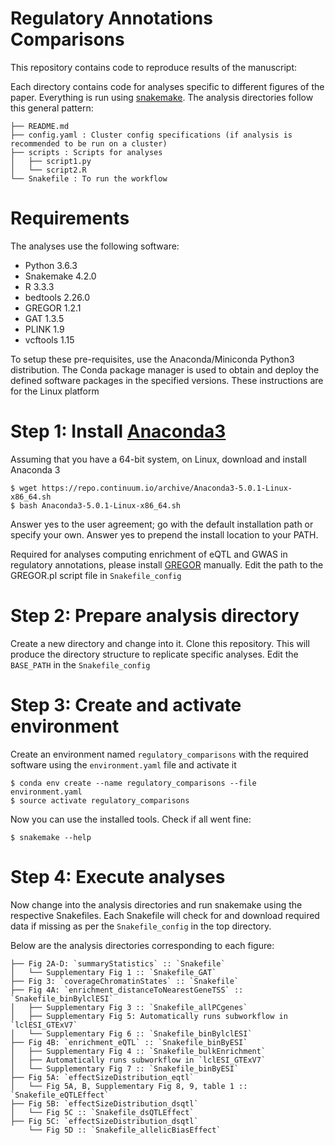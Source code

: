 # Regulatory Annotations Comparisons
This repository contains code to reproduce results of the manuscript:

Each directory contains code for analyses specific to different figures of the paper. Everything is run using [snakemake](http://snakemake.readthedocs.io/en/latest/). The analysis directories follow this general pattern:
```	
├── README.md
├── config.yaml : Cluster config specifications (if analysis is recommended to be run on a cluster)
├── scripts : Scripts for analyses
│   ├── script1.py
│   └── script2.R
└── Snakefile : To run the workflow
```

# Requirements

The analyses use the following software:

* Python 3.6.3
* Snakemake 4.2.0
* R 3.3.3	
* bedtools 2.26.0
* GREGOR 1.2.1
* GAT 1.3.5
* PLINK 1.9
* vcftools 1.15
	
To setup these pre-requisites, use the Anaconda/Miniconda Python3 distribution. The Conda package manager is used to obtain and deploy the defined software packages in the specified versions. These instructions are for the Linux platform
	
# Step 1: Install [Anaconda3](https://conda.io/docs/user-guide/install/index.html)
Assuming that you have a 64-bit system, on Linux, download and install Anaconda 3
```
$ wget https://repo.continuum.io/archive/Anaconda3-5.0.1-Linux-x86_64.sh
$ bash Anaconda3-5.0.1-Linux-x86_64.sh
```
Answer yes to the user agreement; go with the default installation path or specify your own. Answer yes to prepend the install location to your PATH.

Required for analyses computing enrichment of eQTL and GWAS in regulatory annotations, please install [GREGOR](https://genome.sph.umich.edu/wiki/GREGOR) manually. Edit the path to the GREGOR.pl script file in `Snakefile_config`

# Step 2: Prepare analysis directory
Create a new directory and change into it.
Clone this repository. This will produce the directory structure to replicate specific analyses. Edit the `BASE_PATH` in the `Snakefile_config`

# Step 3: Create and activate environment
Create an environment named `regulatory_comparisons` with the required software using the `environment.yaml` file and activate it
```
$ conda env create --name regulatory_comparisons --file environment.yaml
$ source activate regulatory_comparisons
```
Now you can use the installed tools. Check if all went fine:
```
$ snakemake --help
```
# Step 4: Execute analyses
Now change into the analysis directories and run snakemake using the respective Snakefiles. Each Snakefile will check for and download required data if missing as per the `Snakefile_config` in the top directory.

Below are the analysis directories corresponding to each figure:
```	
├── Fig 2A-D: `summaryStatistics` :: `Snakefile`
│   └──	Supplementary Fig 1 :: `Snakefile_GAT`		
├── Fig 3: `coverageChromatinStates` :: `Snakefile`
├── Fig 4A: `enrichment_distanceToNearestGeneTSS` :: `Snakefile_binBylclESI`
│   ├── Supplementary Fig 3 :: `Snakefile_allPCgenes`	
│   ├── Supplementary Fig 5: Automatically runs subworkflow in `lclESI_GTExV7`
│   └──	Supplementary Fig 6 :: `Snakefile_binBylclESI`
├── Fig 4B: `enrichment_eQTL` :: `Snakefile_binByESI`
│   ├── Supplementary Fig 4 :: `Snakefile_bulkEnrichment`	
│   ├── Automatically runs subworkflow in `lclESI_GTExV7`
│   └──	Supplementary Fig 7 :: `Snakefile_binByESI`	
├── Fig 5A: `effectSizeDistribution_eqtl`
│   └── Fig 5A, B, Supplementary Fig 8, 9, table 1 :: `Snakefile_eQTLEffect`
├── Fig 5B: `effectSizeDistribution_dsqtl`
│   └── Fig 5C :: `Snakefile_dsQTLEffect`
├── Fig 5C: `effectSizeDistribution_dsqtl`
    └── Fig 5D :: `Snakefile_allelicBiasEffect`

```
	